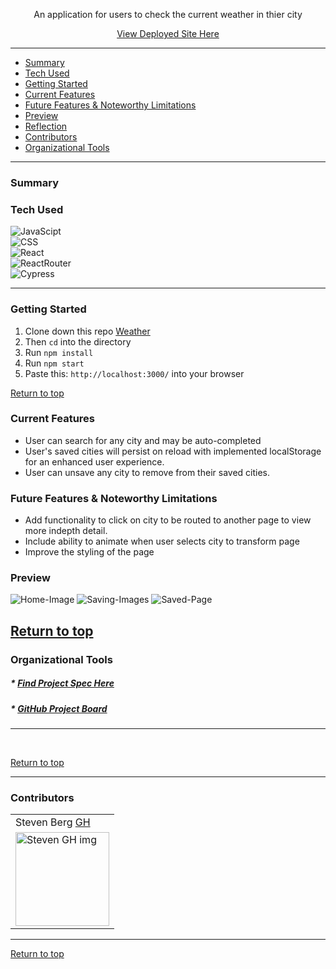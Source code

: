 <div align="center">
<p>An application for users to check the current weather in thier city</p>
<a href="https://weathernow88.netlify.app/">View Deployed Site Here</a>
</div>



---

- [Summary](#summary) 
- [Tech Used](#tech-used)
- [Getting Started](#getting-started) 
- [Current Features](#current-features) 
- [Future Features & Noteworthy Limitations](#future-features-&-noteworthy-limitations) 
- [Preview](#preview) 
- [Reflection](#reflection) 
- [Contributors](#contributors) 
- [Organizational Tools](#organizational-tools)
 
---

### Summary



 
### Tech Used

![JavaScipt](https://img.shields.io/badge/JavaScript-323330?style=for-the-badge&logo=javascript&logoColor=F7DF1E)<br />
![CSS](https://img.shields.io/badge/CSS3-1572B6?style=for-the-badge&logo=css3&logoColor=white)<br />
![React](https://img.shields.io/badge/React-20232A?style=for-the-badge&logo=react&logoColor=61DAFB)<br />
![ReactRouter](https://img.shields.io/badge/React_Router-CA4245?style=for-the-badge&logo=react-router&logoColor=white)<br />
![Cypress](https://img.shields.io/badge/Cypress-17202C?style=for-the-badge&logo=cypress&logoColor=white)

---
### Getting Started
1. Clone down this repo [Weather](https://github.com/saberg1/weather)
2. Then ```cd``` into the directory
3. Run ```npm install```
4. Run ```npm start```
5. Paste this: ```http://localhost:3000/``` into your browser


[Return to top](#Weather)

### Current Features
- User can search for any city and may be auto-completed
- User's saved cities will persist on reload with implemented localStorage for an enhanced user experience. 
- User can unsave any city to remove from their saved cities.

### Future Features & Noteworthy Limitations
- Add functionality to click on city to be routed to another page to view more indepth detail. 
- Include ability to animate when user selects city to transform page
- Improve the styling of the page


### Preview
![Home-Image](https://i.ibb.co/3117CFg/Screen-Shot-2021-09-27-at-9-35-04-PM-2.png)
![Saving-Images](https://i.ibb.co/ZX4sB51/Screen-Shot-2021-09-27-at-9-35-51-PM-2.png)
![Saved-Page](https://i.ibb.co/X2wn8CF/Screen-Shot-2021-09-27-at-9-35-57-PM-2.png)



[Return to top](#Weather)
---

### Organizational Tools
##### * [Find Project Spec Here](https://frontend.turing.edu/projects/module-3/showcase.html)
##### * [GitHub Project Board](https://github.com/saberg1/weather/projects)

---
<br>


[Return to top](#The-NXT-Frontier)

---
### Contributors
<table>
     <tr>
          <td> Steven Berg <a href="saberg1.github.io/ideabox-boilerplate/">GH</td>
      </tr>
      </tr>
<td><img src="https://avatars.githubusercontent.com/u/27789047?s=400&u=c6ff851d568c1206e3440d76cae997d5312785be&v=4" alt="Steven GH img"
width="150" height="auto" /></td>
    </tr>
</table>



---

[Return to top](#spacex-stretch)
